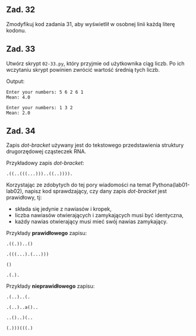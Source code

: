 ## Zad. 32
Zmodyfikuj kod zadania 31, aby wyświetlił w osobnej linii każdą literę kodonu.


## Zad. 33
Utwórz skrypt `02-33.py`, który przyjmie od użytkownika ciąg liczb. Po ich wczytaniu skrypt powinien zwrócić wartość średnią tych liczb.

Output:

```
Enter your numbers: 5 6 2 6 1
Mean: 4.0
```

```
Enter your numbers: 1 3 2
Mean: 2.0
```


## Zad. 34
Zapis *dot-bracket* używany jest do tekstowego przedstawienia struktury drugorzędowej cząsteczek RNA.

Przykładowy zapis *dot-bracket*:
```
.((..(((...)))..((..)))).
```

Korzystając ze zdobytych do tej pory wiadomości na temat Pythona(lab01-lab02), napisz kod sprawdzający, czy dany zapis *dot-bracket* jest prawidłowy, tj:
* składa się jedynie z nawiasów i kropek,
* liczba nawiasów otwierających i zamykających musi być identyczna,
* każdy nawias otwierający musi mieć swój nawias zamykający.

Przykłady **prawidłowego** zapisu:

```
.((.))..()
```

```
.(((...).(...)))
```

```
()
```

```
.(.).
```

Przykłady **nieprawidłowego** zapisu:

```
.(..)..(.
```

```
.(..)..a()..
```

```
..()..)(..
```

```
(.)))(((.)
```
